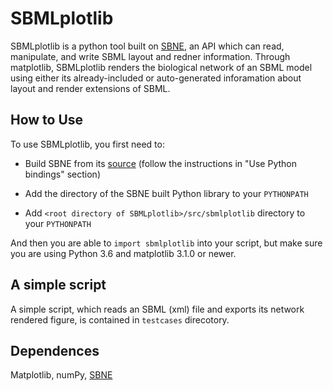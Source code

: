 # SBMLplotlib

SBMLplotlib is a python tool built on <a href="https://github.com/adelhpour/SBNE">SBNE</a>, an API which can read, manipulate, and write SBML layout and redner information. Through matplotlib, SBMLplotlib renders the biological network of an SBML model using either its already-included or auto-generated inforamation about layout and render extensions of SBML.

## How to Use

To use SBMLplotlib, you first need to:
* Build SBNE from its <a href="https://github.com/adelhpour/SBNE">source</a> (follow the instructions in "Use Python bindings" section)

* Add the directory of the SBNE built Python library to your `PYTHONPATH`

* Add `<root directory of SBMLplotlib>/src/sbmlplotlib` directory to your `PYTHONPATH`

And then you are able to `import sbmlplotlib` into your script, but make sure you are using Python 3.6 and matplotlib 3.1.0 or newer.

## A simple script
A simple script, which reads an SBML (xml) file and exports its network rendered figure, is contained in `testcases` direcotory.

## Dependences
Matplotlib, numPy, <a href="https://github.com/adelhpour/SBNE">SBNE</a>


